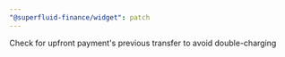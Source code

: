 ```yaml
---
"@superfluid-finance/widget": patch
---
```


Check for upfront payment's previous transfer to avoid double-charging
